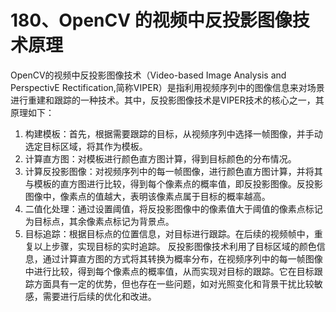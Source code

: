 # 180、OpenCV 的视频中反投影图像技术原理

OpenCV的视频中反投影图像技术（Video-based Image Analysis and PerspectivE Rectification,简称VIPER）是指利用视频序列中的图像信息来对场景进行重建和跟踪的一种技术。其中，反投影图像技术是VIPER技术的核心之一，其原理如下：

1. 构建模板：首先，根据需要跟踪的目标，从视频序列中选择一帧图像，并手动选定目标区域，将其作为模板。
2. 计算直方图：对模板进行颜色直方图计算，得到目标颜色的分布情况。
3. 计算反投影图像：对视频序列中的每一帧图像，进行颜色直方图计算，并将其与模板的直方图进行比较，得到每个像素点的概率值，即反投影图像。反投影图像中，像素点的值越大，表明该像素点属于目标的概率越高。
4. 二值化处理：通过设置阈值，将反投影图像中的像素值大于阈值的像素点标记为目标点，其余像素点标记为背景点。
5. 目标追踪：根据目标点的位置信息，对目标进行跟踪。在后续的视频帧中，重复以上步骤，实现目标的实时追踪。 反投影图像技术利用了目标区域的颜色信息，通过计算直方图的方式将其转换为概率分布，在视频序列中的每一帧图像中进行比较，得到每个像素点的概率值，从而实现对目标的跟踪。它在目标跟踪方面具有一定的优势，但也存在一些问题，如对光照变化和背景干扰比较敏感，需要进行后续的优化和改进。